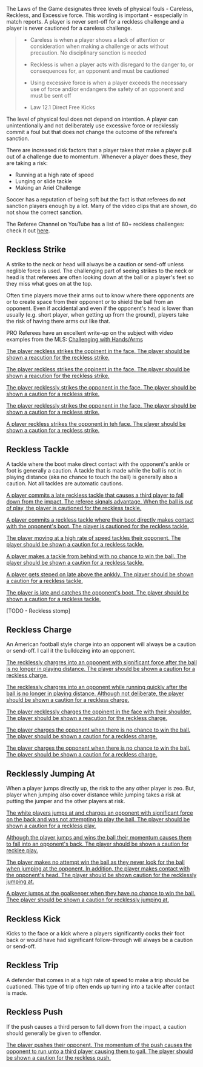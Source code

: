 The Laws of the Game designates three levels of physical fouls - Careless, Reckless, and Excessive force. This wording is important - esspecially in match reports. A player is never sent-off for a reckless challenge and a player is never cautioned for a careless challenge.

> - Careless is when a player shows a lack of attention or consideration when making a challenge or acts without precaution. No disciplinary sanction is needed
> 
> - Reckless is when a player acts with disregard to the danger to, or consequences for, an opponent and must be cautioned
> 
> - Using excessive force is when a player exceeds the necessary use of force and/or endangers the safety of an opponent and must be sent off
> 
> - Law 12.1 Direct Free Kicks

The level of physical foul does not depend on intention. A player can unintentionally and not deliberately use excessive force or recklessly commit a foul but that does not change the outcome of the referee's sanction.

There are increased risk factors that a player takes that make a player pull out of a challenge due to momentum. Whenever a player does these, they are taking a risk:
- Running at a high rate of speed
- Lunging or slide tackle
- Making an Ariel Challenge

Soccer has a reputation of being soft but the fact is that referees do not sanction players enough by a lot. Many of the video clips that are shown, do not show the correct sanction.

The Referee Channel on YouTube has a list of 80+ reckless challenges: check it out [here](https://www.youtube.com/playlist?list=PL4OiywE4asSdqTZIY2Lpw9ks2BY5ExiR9).

## Reckless Strike

A strike to the neck or head will always be a caution or send-off unless neglible force is used. The challenging part of seeing strikes to the neck or head is that referees are often looking down at the ball or a player's feet so they miss what goes on at the top.

Often time players move their arms out to know where there opponents are or to create space from their opponent or to shield the ball from an opponent. Even if accidental and even if the opponent's head is lower than usually (e.g. short player, when getting up from the ground), players take the risk of having there arms out like that. 

PRO Referees have an excellent write-up on the subject with video examples from the MLS: [Challenging with Hands/Arms](https://proreferees.com/2020/04/20/pro-insight-tool-or-weapon-challenging-with-hands-arms/)

[The player reckless strikes the oppinent in the face. The player should be shown a reacution for the reckless strike.](https://youtu.be/Zxnn7GNixcQ?t=876)

[The player reckless strikes the oppinent in the face. The player should be shown a reacution for the reckless strike.](https://youtu.be/06lqnmddvKQ?t=142)

[The player recklessly strikes the opponent in the face. The player should be shown a caution for a reckless strike.](https://youtu.be/N9gHcVw_aws?t=714)

[The player recklessly strikes the opponent in the face. The player should be shown a caution for a reckless strike.](https://www.youtube.com/watch?v=nRJUKBI9Fnk&t=717s)

[A player reckless strikes the opponent in teh face. The player should be shown a caution for a reckless strike.](https://youtu.be/nRJUKBI9Fnk?t=711)

## Reckless Tackle

A tackle where the boot make direct contact with the opponent's ankle or foot is generally a caution. A tackle that is made while the ball is not in playing distance (aka no chance to touch the ball) is generally also a caution. Not all tackles are automatic cautions.

[A player commits a late reckless tackle that causes a third player to fall down from the impact. The referee signals advantage. When the ball is out of play, the player is cautioned for the reckless tackle.](https://youtu.be/eFxYX4x1za0?t=790)

[A player commits a reckless tackle where their boot directly makes contact with the opponent's boot. The player is cautioned for the reckless tackle.](https://youtu.be/GBHiiU8lekE?t=386)

[The player moving at a high rate of speed tackles their opponent. The player should be shown a caution for a reckless tackle.](https://youtu.be/D6964pIyGlg)

[A player makes a tackle from behind with no chance to win the ball. The player should be shown a caution for a reckless tackle.](https://youtu.be/ICuWXmOqcho)

[A player gets steped on late above the ankkly. The player should be shown a caution for a reckless tackle.](https://www.youtube.com/watch?v=ppq4hrSv2Tc&t=154s)

[The player is late and catches the opponent's boot. The player should be shown a caution for a reckless tackle.](https://www.youtube.com/watch?v=WJP50N3Jq-E)

[TODO - Reckless stomp]

## Reckless Charge

An American football style charge into an opponent will always be a caution or send-off. I call it the bulldozing into an opponent. 

[The recklessly chargres into an opponent with significant force after the ball is no longer in playing distance. The player should be shown a caution for a reckless charge.](https://youtu.be/Zxnn7GNixcQ?t=678)

[The recklessly chargres into an opponent while running quickly after the ball is no longer in playing distance. Although not deliberate, the player should be shown a caution for a reckless charge.](https://youtu.be/GBHiiU8lekE?t=420)

[The player recklessly charges the oppinent in the face with their shoulder. The player should be shown a reacution for the reckless charge.](https://youtu.be/GBHiiU8lekE?t=217)

[The player charges the opponent when there is no chance to win the ball. The player should be shown a caution for a reckless charge. ](https://youtu.be/7cZpV_ZAfzw)

[The player charges the opponent when there is no chance to win the ball. The player should be shown a caution for a reckless charge.](https://youtu.be/vR3DpyYTH2k)

## Recklessly Jumping At

When a player jumps directly up, the risk to the any other player is zeo. But, player when jumping also cover distance while jumping takes a risk at putting the jumper and the other players at risk. 

[ The white players jumps at and charges an opponent with significant force on the back and was not attempting to play the ball. The player should be shown a caution for a reckless play.](https://youtu.be/u-y3AiAm2pI?t=606)

[Although the player jumps and wins the ball their momentum causes them to fall into an opponent's back. The player should be shown a caution for recklee play.](https://youtu.be/GYWeklAEl_0?t=6)

[The player makes no attempt win the ball as they never look for the ball when jumping at the opponent. In addition, the player makes contact with the opponent's head. The player should be shown caution for the recklessly jumping at.](https://youtu.be/CjSmyUcN_XY)

[A player jumps at the goalkeeper when they have no chance to win the ball. Thee player should be shown a caution for recklessly jumping at.](https://youtu.be/7S_jphEXARY)

## Reckless Kick

Kicks to the face or a kick where a players significantly cocks their foot back or would have had significant follow-through will always be a caution or send-off.

## Reckless Trip

A defender that comes in at a high rate of speed to make a trip should be cuationed. This type of trip often ends up turning into a tackle after contact is made.

## Reckless Push

If the push causes a third person to fall down from the impact, a caution should generally be given to offendor.

[The player pushes their opponent. The momentum of the push causes the opponent to run unto a third player causing them to gall. The player should be shown a caution for the reckless push.](https://youtu.be/qUwa-YNH-ek)
